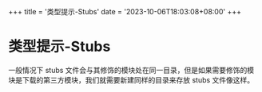 +++
title = '类型提示-Stubs'
date = '2023-10-06T18:03:08+08:00'
+++

# 类型提示-Stubs

一般情况下 stubs 文件会与其修饰的模块处在同一目录，但是如果需要修饰的模块是下载的第三方模块，我们就需要新建同样的目录来存放 stubs 文件像这样。
